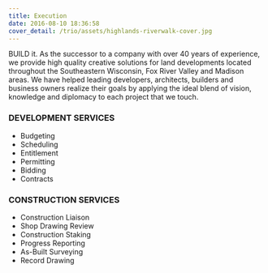 ```yaml
---
title: Execution
date: 2016-08-10 18:36:58
cover_detail: /trio/assets/highlands-riverwalk-cover.jpg
---
```


<p class="lead">BUILD it. As the successor to a company with over 40 years of experience, we provide high quality creative solutions for land developments located throughout the Southeastern Wisconsin, Fox River Valley and Madison areas. We have helped leading developers, architects, builders and business owners realize their goals by applying the ideal blend of vision, knowledge and diplomacy to each project that we touch.</p>


<div class="grid-container">
  <div class="row">
    <div class="col-3">
      <h3>DEVELOPMENT SERVICES</h3>
      <ul>
        <li>Budgeting</li>
        <li>Scheduling</li>
        <li>Entitlement</li>
        <li>Permitting</li>
        <li>Bidding</li>
        <li>Contracts</li>
      </ul>
    </div>
    <div class="col-3">
      <h3>CONSTRUCTION SERVICES</h3>
      <ul>
        <li>Construction Liaison</li>
        <li>Shop Drawing Review</li>
        <li>Construction Staking</li>
        <li>Progress Reporting</li>
        <li>As-Built Surveying</li>
        <li>Record Drawing</li>
      </ul>
    </div>
  </div>
</div>
